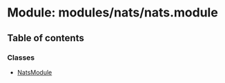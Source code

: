 # Module: modules/nats/nats.module

## Table of contents

### Classes

- [NatsModule](../classes/modules_nats_nats_module.NatsModule.md)
